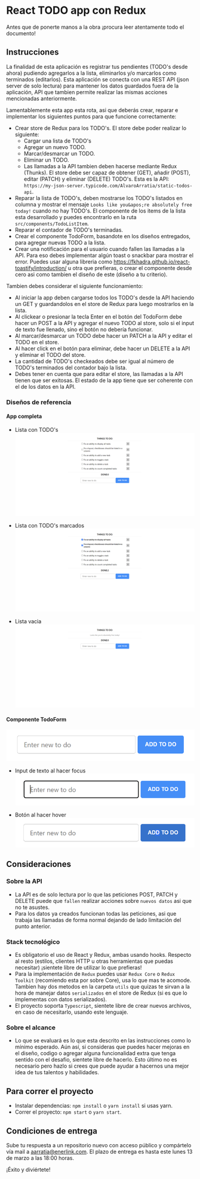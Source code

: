 # React TODO app con Redux

Antes que de ponerte manos a la obra ¡procura leer atentamente todo el documento!

## Instrucciones

La finalidad de esta aplicación es registrar tus pendientes (TODO's desde ahora) pudiendo agregarlos a la lista, eliminarlos y/o marcarlos como terminados (editarlos). Esta aplicación se conecta con una REST API (json server de solo lectura) para mantener los datos guardados fuera de la aplicación, API que tambien permite realizar las mismas acciones mencionadas anteriormente.

Lamentablemente esta app esta rota, asi que deberás crear, reparar e implementar los siguientes puntos para que funcione correctamente:

- Crear store de Redux para los TODO's. El store debe poder realizar lo siguiente:
  - Cargar una lista de TODO's
  - Agregar un nuevo TODO.
  - Marcar/desmarcar un TODO.
  - Eliminar un TODO.
  - Las llamadas a la API tambien deben hacerse mediante Redux (Thunks). El store debe ser capaz de obtener (GET), añadir (POST), editar (PATCH) y eliminar (DELETE) TODO's. Esta es la API: `https://my-json-server.typicode.com/AlvaroArratia/static-todos-api`.
- Reparar la lista de TODO's, deben mostrarse los TODO's listados en columna y mostrar el mensaje `Looks like you&apos;re absolutely free today!` cuando no hay TODO's. El componente de los items de la lista esta desarrollado y puedes encontrarlo en la ruta `src/components/TodoListItem`.
- Reparar el contador de TODO's terminadas.
- Crear el componente TodoForm, basandote en los diseños entregados, para agregar nuevas TODO a la lista.
- Crear una notificación para el usuario cuando fallen las llamadas a la API. Para eso debes implementar algún toast o snackbar para mostrar el error. Puedes usar alguna libreria como https://fkhadra.github.io/react-toastify/introduction/ u otra que prefieras, o crear el componente desde cero asi como tambien el diseño de este (diseño a tu criterio).

Tambien debes considerar el siguiente funcionamiento:

- Al iniciar la app deben cargarse todos los TODO's desde la API haciendo un GET y guardandolos en el store de Redux para luego mostrarlos en la lista.
- Al clickear o presionar la tecla Enter en el botón del TodoForm debe hacer un POST a la API y agregar el nuevo TODO al store, solo si el input de texto fue llenado, sino el botón no debería funcionar.
- Al marcar/desmarcar un TODO debe hacer un PATCH a la API y editar el TODO en el store.
- Al hacer click en el botón para eliminar, debe hacer un DELETE a la API y eliminar el TODO del store.
- La cantidad de TODO's checkeados debe ser igual al número de TODO's terminados del contador bajo la lista.
- Debes tener en cuenta que para editar el store, las llamadas a la API tienen que ser exitosas. El estado de la app tiene que ser coherente con el de los datos en la API.

### Diseños de referencia

#### App completa

- Lista con TODO's
  ![TodoList-full](https://github.com/AlvaroArratia/frontend-junior-challenge/blob/main/assets/TodoList-full.png)

- Lista con TODO's marcados
  ![TodoListItem-checked](https://github.com/AlvaroArratia/frontend-junior-challenge/blob/main/assets/TodoListItem-checked.png)

- Lista vacia
  ![TodoList-empty](https://github.com/AlvaroArratia/frontend-junior-challenge/blob/main/assets/TodoList-empty.png)

#### Componente TodoForm

![TodoForm](https://github.com/AlvaroArratia/frontend-junior-challenge/blob/main/assets/TodoForm.png)

- Input de texto al hacer focus
  ![TodoForm-input-hover](https://github.com/AlvaroArratia/frontend-junior-challenge/blob/main/assets/TodoForm-input-hover.png)

- Botón al hacer hover
  ![TodoForm-button-hover](https://github.com/AlvaroArratia/frontend-junior-challenge/blob/main/assets/TodoForm-button-hover.png)

## Consideraciones

### Sobre la API

- La API es de solo lectura por lo que las peticiones POST, PATCH y DELETE puede que `fallen` realizar acciones sobre `nuevos datos` asi que no te asustes.
- Para los datos ya creados funcionan todas las peticiones, asi que trabaja las llamadas de forma normal dejando de lado limitación del punto anterior.

### Stack tecnológico

- Es obligatorio el uso de React y Redux, ambas usando hooks. Respecto al resto (estilos, clientes HTTP u otras herramientas que puedas necesitar) ¡sientete libre de utilizar lo que prefieras!
- Para la implementación de `Redux` puedes usar `Redux Core` o `Redux Toolkit` (recomiendo esta por sobre Core), usa lo que mas te acomode. Tambien hay dos metodos en la carpeta `utils` que quizas te sirvan a la hora de manejar datos `serializados` en el store de Redux (si es que lo implementas con datos serializados).
- El proyecto soporta `Typescript`, sientete libre de crear nuevos archivos, en caso de necesitarlo, usando este lenguaje.

### Sobre el alcance

- Lo que se evaluará es lo que esta descrito en las instrucciones como lo mínimo esperado. Aún así, si consideras que puedes hacer mejoras en el diseño, codigo o agregar alguna funcionalidad extra que tenga sentido con el desafio, sientete libre de hacerlo. Esto último no es necesario pero hazlo si crees que puede ayudar a hacernos una mejor idea de tus talentos y habilidades.

## Para correr el proyecto

- Instalar dependencias: `npm install` o `yarn install` si usas yarn.
- Correr el proyecto: `npm start` o `yarn start`.

## Condiciones de entrega

Sube tu respuesta a un repositorio nuevo con acceso público y compártelo vía mail a aarratia@enerlink.com. El plazo de entrega es hasta este lunes 13 de marzo a las 18:00 horas.

¡Éxito y diviértete!

